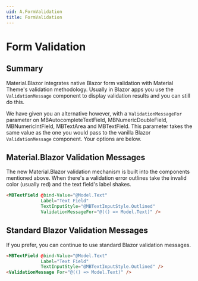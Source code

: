 ```yaml
---
uid: A.FormValidation
title: FormValidation
---
```

# Form Validation

## Summary

Material.Blazor integrates native Blazor form validation with Material Theme's validation methodology. Usually in Blazor apps you use the `ValidationMessage` component
to display validation results and you can still do this.

We have given you an alternative however, with a `ValidationMessageFor` parameter on MBAutocompleteTextField, MBNumericDoubleField, MBNumericIntField, MBTextArea and MBTextField.
This parameter takes the same value as the one you would pass to the vanilla Blazor `ValidationMessage` component. Your options are below.

## Material.Blazor Validation Messages

The new Material.Blazor validation mechanism is built into the components mentioned above. When there's a validation error outlines take the invalid color (usually red) and 
the text field's label shakes.

```html
<MBTextField @bind-Value="@Model.Text"
             Label="Text Field"
             TextInputStyle="@MBTextInputStyle.Outlined"
             ValidationMessageFor="@(() => Model.Text)" />
```

## Standard Blazor Validation Messages

If you prefer, you can continue to use standard Blazor validation messages.

```html
<MBTextField @bind-Value="@Model.Text"
             Label="Text Field"
             TextInputStyle="@MBTextInputStyle.Outlined" />
<ValidationMessage For="@(() => Model.Text)" />
```